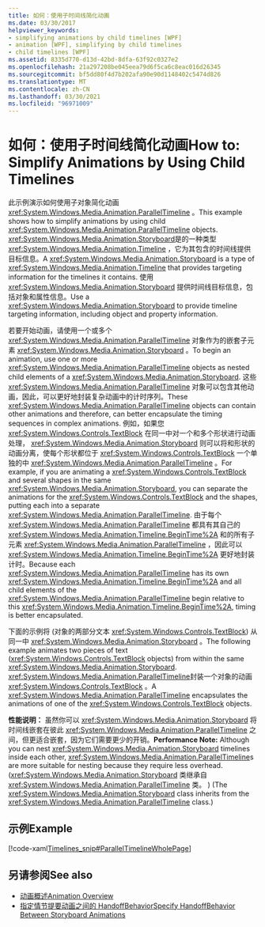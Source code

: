 ```yaml
---
title: 如何：使用子时间线简化动画
ms.date: 03/30/2017
helpviewer_keywords:
- simplifying animations by child timelines [WPF]
- animation [WPF], simplifying by child timelines
- child timelines [WPF]
ms.assetid: 8335d770-d13d-42bd-8dfa-63f92c0327e2
ms.openlocfilehash: 21a297208be045eea79d6f5ca6c8eac016d26345
ms.sourcegitcommit: bf5dd80f4d7b202afa90e90d1148402c5474d826
ms.translationtype: MT
ms.contentlocale: zh-CN
ms.lasthandoff: 03/30/2021
ms.locfileid: "96971009"
---
```

# <a name="how-to-simplify-animations-by-using-child-timelines"></a><span data-ttu-id="5fd11-102">如何：使用子时间线简化动画</span><span class="sxs-lookup"><span data-stu-id="5fd11-102">How to: Simplify Animations by Using Child Timelines</span></span>
<span data-ttu-id="5fd11-103">此示例演示如何使用子对象简化动画 <xref:System.Windows.Media.Animation.ParallelTimeline> 。</span><span class="sxs-lookup"><span data-stu-id="5fd11-103">This example shows how to simplify animations by using child <xref:System.Windows.Media.Animation.ParallelTimeline> objects.</span></span> <span data-ttu-id="5fd11-104"><xref:System.Windows.Media.Animation.Storyboard>是的一种类型 <xref:System.Windows.Media.Animation.Timeline> ，它为其包含的时间线提供目标信息。</span><span class="sxs-lookup"><span data-stu-id="5fd11-104">A <xref:System.Windows.Media.Animation.Storyboard> is a type of <xref:System.Windows.Media.Animation.Timeline> that provides targeting information for the timelines it contains.</span></span> <span data-ttu-id="5fd11-105">使用 <xref:System.Windows.Media.Animation.Storyboard> 提供时间线目标信息，包括对象和属性信息。</span><span class="sxs-lookup"><span data-stu-id="5fd11-105">Use a <xref:System.Windows.Media.Animation.Storyboard> to provide timeline targeting information, including object and property information.</span></span>  
  
 <span data-ttu-id="5fd11-106">若要开始动画，请使用一个或多个 <xref:System.Windows.Media.Animation.ParallelTimeline> 对象作为的嵌套子元素 <xref:System.Windows.Media.Animation.Storyboard> 。</span><span class="sxs-lookup"><span data-stu-id="5fd11-106">To begin an animation, use one or more <xref:System.Windows.Media.Animation.ParallelTimeline> objects as nested child elements of a <xref:System.Windows.Media.Animation.Storyboard>.</span></span> <span data-ttu-id="5fd11-107">这些 <xref:System.Windows.Media.Animation.ParallelTimeline> 对象可以包含其他动画，因此，可以更好地封装复杂动画中的计时序列。</span><span class="sxs-lookup"><span data-stu-id="5fd11-107">These <xref:System.Windows.Media.Animation.ParallelTimeline> objects can contain other animations and therefore, can better encapsulate the timing sequences in complex animations.</span></span> <span data-ttu-id="5fd11-108">例如，如果您 <xref:System.Windows.Controls.TextBlock> 在同一中对一个和多个形状进行动画处理， <xref:System.Windows.Media.Animation.Storyboard> 则可以将和形状的动画分离，使每个形状都位于 <xref:System.Windows.Controls.TextBlock> 一个单独的中 <xref:System.Windows.Media.Animation.ParallelTimeline> 。</span><span class="sxs-lookup"><span data-stu-id="5fd11-108">For example, if you are animating a <xref:System.Windows.Controls.TextBlock> and several shapes in the same <xref:System.Windows.Media.Animation.Storyboard>, you can separate the animations for the <xref:System.Windows.Controls.TextBlock> and the shapes, putting each into a separate <xref:System.Windows.Media.Animation.ParallelTimeline>.</span></span> <span data-ttu-id="5fd11-109">由于每个 <xref:System.Windows.Media.Animation.ParallelTimeline> 都具有其自己的 <xref:System.Windows.Media.Animation.Timeline.BeginTime%2A> 和的所有子元素 <xref:System.Windows.Media.Animation.ParallelTimeline> ，因此可以 <xref:System.Windows.Media.Animation.Timeline.BeginTime%2A> 更好地封装计时。</span><span class="sxs-lookup"><span data-stu-id="5fd11-109">Because each <xref:System.Windows.Media.Animation.ParallelTimeline> has its own <xref:System.Windows.Media.Animation.Timeline.BeginTime%2A> and all child elements of the <xref:System.Windows.Media.Animation.ParallelTimeline> begin relative to this <xref:System.Windows.Media.Animation.Timeline.BeginTime%2A>, timing is better encapsulated.</span></span>  
  
 <span data-ttu-id="5fd11-110">下面的示例将 (对象的两部分文本 <xref:System.Windows.Controls.TextBlock>) 从同一中 <xref:System.Windows.Media.Animation.Storyboard> 。</span><span class="sxs-lookup"><span data-stu-id="5fd11-110">The following example animates two pieces of text (<xref:System.Windows.Controls.TextBlock> objects) from within the same <xref:System.Windows.Media.Animation.Storyboard>.</span></span> <span data-ttu-id="5fd11-111"><xref:System.Windows.Media.Animation.ParallelTimeline>封装一个对象的动画 <xref:System.Windows.Controls.TextBlock> 。</span><span class="sxs-lookup"><span data-stu-id="5fd11-111">A <xref:System.Windows.Media.Animation.ParallelTimeline> encapsulates the animations of one of the <xref:System.Windows.Controls.TextBlock> objects.</span></span>  
  
 <span data-ttu-id="5fd11-112">**性能说明：** 虽然你可以 <xref:System.Windows.Media.Animation.Storyboard> 将时间线嵌套在彼此 <xref:System.Windows.Media.Animation.ParallelTimeline> 之间，但更适合嵌套，因为它们需要更少的开销。</span><span class="sxs-lookup"><span data-stu-id="5fd11-112">**Performance Note:** Although you can nest <xref:System.Windows.Media.Animation.Storyboard> timelines inside each other, <xref:System.Windows.Media.Animation.ParallelTimeline>s are more suitable for nesting because they require less overhead.</span></span> <span data-ttu-id="5fd11-113"> (<xref:System.Windows.Media.Animation.Storyboard> 类继承自 <xref:System.Windows.Media.Animation.ParallelTimeline> 类。 ) </span><span class="sxs-lookup"><span data-stu-id="5fd11-113">(The <xref:System.Windows.Media.Animation.Storyboard> class inherits from the <xref:System.Windows.Media.Animation.ParallelTimeline> class.)</span></span>  
  
## <a name="example"></a><span data-ttu-id="5fd11-114">示例</span><span class="sxs-lookup"><span data-stu-id="5fd11-114">Example</span></span>  
 [!code-xaml[Timelines_snip#ParallelTimelineWholePage](~/samples/snippets/csharp/VS_Snippets_Wpf/Timelines_snip/CS/ParallelTimelineExample.xaml#paralleltimelinewholepage)]  
  
## <a name="see-also"></a><span data-ttu-id="5fd11-115">另请参阅</span><span class="sxs-lookup"><span data-stu-id="5fd11-115">See also</span></span>

- [<span data-ttu-id="5fd11-116">动画概述</span><span class="sxs-lookup"><span data-stu-id="5fd11-116">Animation Overview</span></span>](animation-overview.md)
- [<span data-ttu-id="5fd11-117">指定情节提要动画之间的 HandoffBehavior</span><span class="sxs-lookup"><span data-stu-id="5fd11-117">Specify HandoffBehavior Between Storyboard Animations</span></span>](how-to-specify-handoffbehavior-between-storyboard-animations.md)

